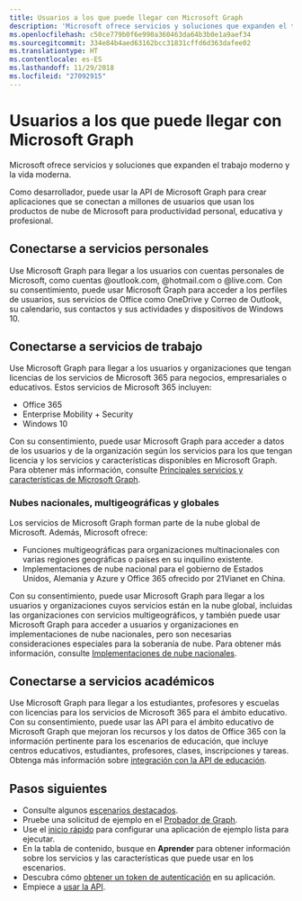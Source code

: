 ```yaml
---
title: Usuarios a los que puede llegar con Microsoft Graph
description: 'Microsoft ofrece servicios y soluciones que expanden el trabajo moderno y la vida moderna. '
ms.openlocfilehash: c50ce779b0f6e990a360463da64b3b0e1a9aef34
ms.sourcegitcommit: 334e84b4aed63162bcc31831cffd6d363dafee02
ms.translationtype: HT
ms.contentlocale: es-ES
ms.lasthandoff: 11/29/2018
ms.locfileid: "27092915"
---
```

# <a name="users-you-can-reach-with-microsoft-graph"></a>Usuarios a los que puede llegar con Microsoft Graph

Microsoft ofrece servicios y soluciones que expanden el trabajo moderno y la vida moderna. 

Como desarrollador, puede usar la API de Microsoft Graph para crear aplicaciones que se conectan a millones de usuarios que usan los productos de nube de Microsoft para productividad personal, educativa y profesional. 

## <a name="connect-to-personal-services"></a>Conectarse a servicios personales

Use Microsoft Graph para llegar a los usuarios con cuentas personales de Microsoft, como cuentas @outlook.com, @hotmail.com o @live.com. Con su consentimiento, puede usar Microsoft Graph para acceder a los perfiles de usuarios, sus servicios de Office como OneDrive y Correo de Outlook, su calendario, sus contactos y sus actividades y dispositivos de Windows 10.

## <a name="connect-to-work-services"></a>Conectarse a servicios de trabajo

Use Microsoft Graph para llegar a los usuarios y organizaciones que tengan licencias de los servicios de Microsoft 365 para negocios, empresariales o educativos. Estos servicios de Microsoft 365 incluyen:

-   Office 365
-   Enterprise Mobility + Security 
-   Windows 10 

Con su consentimiento, puede usar Microsoft Graph para acceder a datos de los usuarios y de la organización según los servicios para los que tengan licencia y los servicios y características disponibles en Microsoft Graph. Para obtener más información, consulte [Principales servicios y características de Microsoft Graph](overview-major-services.md).

### <a name="worldwide-multigeo-and-national-clouds"></a>Nubes nacionales, multigeográficas y globales
Los servicios de Microsoft Graph forman parte de la nube global de Microsoft. Además, Microsoft ofrece:

-   Funciones multigeográficas para organizaciones multinacionales con varias regiones geográficas o países en su inquilino existente.
-   Implementaciones de nube nacional para el gobierno de Estados Unidos, Alemania y Azure y Office 365 ofrecido por 21Vianet en China.

Con su consentimiento, puede usar Microsoft Graph para llegar a los usuarios y organizaciones cuyos servicios están en la nube global, incluidas las organizaciones con servicios multigeográficos, y también puede usar Microsoft Graph para acceder a usuarios y organizaciones en implementaciones de nube nacionales, pero son necesarias consideraciones especiales para la soberanía de nube. Para obtener más información, consulte [Implementaciones de nube nacionales](deployments.md).

## <a name="connect-to-school-services"></a>Conectarse a servicios académicos

Use Microsoft Graph para llegar a los estudiantes, profesores y escuelas con licencias para los servicios de Microsoft 365 para el ámbito educativo. Con su consentimiento, puede usar las API para el ámbito educativo de Microsoft Graph que mejoran los recursos y los datos de Office 365 con la información pertinente para los escenarios de educación, que incluye centros educativos, estudiantes, profesores, clases, inscripciones y tareas. Obtenga más información sobre [integración con la API de educación](education-concept-overview.md).

## <a name="next-steps"></a>Pasos siguientes

- Consulte algunos [escenarios destacados](https://developer.microsoft.com/graph/examples).
- Pruebe una solicitud de ejemplo en el [Probador de Graph](https://developer.microsoft.com/graph/graph-explorer).
- Use el [inicio rápido](https://developer.microsoft.com/graph/quick-start) para configurar una aplicación de ejemplo lista para ejecutar.
- En la tabla de contenido, busque en **Aprender** para obtener información sobre los servicios y las características que puede usar en los escenarios. 
- Descubra cómo [obtener un token de autenticación](auth-overview.md) en su aplicación.
- Empiece a [usar la API](use-the-api.md).
